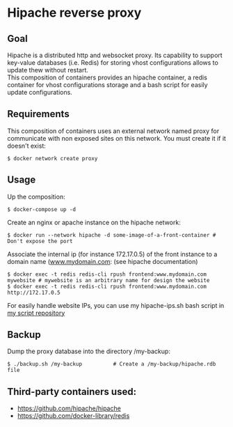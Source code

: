 # Hipache reverse proxy 

## Goal

Hipache is a distributed http and websocket proxy. Its capability to support key-value databases (i.e. Redis) for storing vhost configurations allows to update thew without restart.  
This composition of containers provides an hipache container, a redis container for vhost configurations storage and a bash script for easily update configurations.

## Requirements

This composition of containers uses an external network named proxy for communicate with non exposed sites on this network. You must create it if it doesn't exist:
```
$ docker network create proxy
```

## Usage

Up the composition:
```
$ docker-compose up -d
```

Create an nginx or apache instance on the hipache network:
```
$ docker run --network hipache -d some-image-of-a-front-container # Don't expose the port
```

Associate the internal ip (for instance 172.17.0.5) of the front instance to a domain name (www.mydomain.com:
(see hipache documentation)
```
$ docker exec -t redis redis-cli rpush frontend:www.mydomain.com mywebsite # mywebsite is an arbitrary name for design the website
$ docker exec -t redis redis-cli rpush frontend:www.mydomain.com http://172.17.0.5
```

For easily handle website IPs, you can use my hipache-ips.sh bash script in [my script repository](https://github.com/l-vo/scripts)

## Backup

Dump the proxy database into the directory /my-backup:
```
$ ./backup.sh /my-backup          # Create a /my-backup/hipache.rdb file
```

## Third-party containers used:
* https://github.com/hipache/hipache
* https://github.com/docker-library/redis